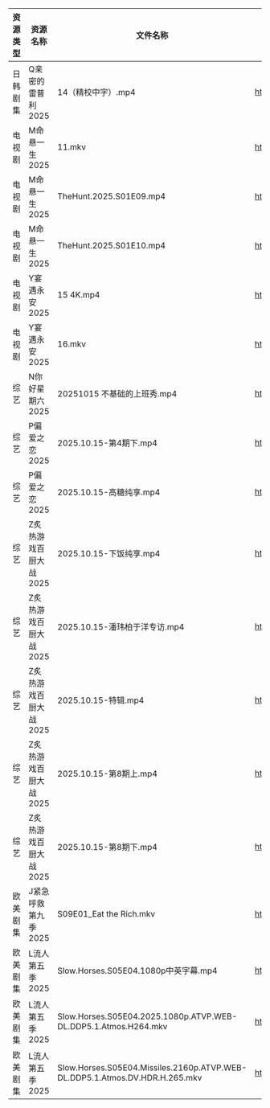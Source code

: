 | 资源类型 | 资源名称          | 文件名称                                                                        | 分享链接                                 | 更新时间                |
| ---- | ------------- | --------------------------------------------------------------------------- | ------------------------------------ | ------------------- |
| 日韩剧集 | Q亲密的雷普利2025   | 14（精校中字）.mp4                                                                | https://pan.quark.cn/s/8cb9fd7634af  | 2025-10-15 12:24:14 |
| 电视剧  | M命悬一生2025     | 11.mkv                                                                      | https://www.alipan.com/s/KBiWrF4oxcw | 2025-10-15 19:01:02 |
| 电视剧  | M命悬一生2025     | TheHunt.2025.S01E09.mp4                                                     | https://www.alipan.com/s/KBiWrF4oxcw | 2025-10-15 19:01:01 |
| 电视剧  | M命悬一生2025     | TheHunt.2025.S01E10.mp4                                                     | https://www.alipan.com/s/KBiWrF4oxcw | 2025-10-15 19:01:01 |
| 电视剧  | Y宴遇永安2025     | 15 4K.mp4                                                                   | https://www.alipan.com/s/VE78Z2R4ZAM | 2025-10-15 19:04:55 |
| 电视剧  | Y宴遇永安2025     | 16.mkv                                                                      | https://www.alipan.com/s/VE78Z2R4ZAM | 2025-10-15 19:04:55 |
| 综艺   | N你好星期六2025    | 20251015 不基础的上班秀.mp4                                                        | https://pan.quark.cn/s/7470ba1e3c80  | 2025-10-15 16:31:30 |
| 综艺   | P偏爱之恋2025     | 2025.10.15-第4期下.mp4                                                         | https://pan.quark.cn/s/2023e0def11e  | 2025-10-15 12:31:53 |
| 综艺   | P偏爱之恋2025     | 2025.10.15-高糖纯享.mp4                                                         | https://pan.quark.cn/s/2023e0def11e  | 2025-10-15 12:31:56 |
| 综艺   | Z炙热游戏百厨大战2025 | 2025.10.15-下饭纯享.mp4                                                         | https://pan.quark.cn/s/22ce3991a592  | 2025-10-15 16:34:48 |
| 综艺   | Z炙热游戏百厨大战2025 | 2025.10.15-潘玮柏于洋专访.mp4                                                      | https://pan.quark.cn/s/22ce3991a592  | 2025-10-15 16:34:39 |
| 综艺   | Z炙热游戏百厨大战2025 | 2025.10.15-特辑.mp4                                                           | https://pan.quark.cn/s/22ce3991a592  | 2025-10-15 16:34:46 |
| 综艺   | Z炙热游戏百厨大战2025 | 2025.10.15-第8期上.mp4                                                         | https://pan.quark.cn/s/22ce3991a592  | 2025-10-15 16:34:43 |
| 综艺   | Z炙热游戏百厨大战2025 | 2025.10.15-第8期下.mp4                                                         | https://pan.quark.cn/s/22ce3991a592  | 2025-10-15 16:34:53 |
| 欧美剧集 | J紧急呼救第九季2025  | S09E01_Eat the Rich.mkv                                                     | https://pan.quark.cn/s/434ae231f0c8  | 2025-10-15 19:21:53 |
| 欧美剧集 | L流人第五季2025    | Slow.Horses.S05E04.1080p中英字幕.mp4                                            | https://pan.quark.cn/s/eea649ba4ed4  | 2025-10-15 12:22:47 |
| 欧美剧集 | L流人第五季2025    | Slow.Horses.S05E04.2025.1080p.ATVP.WEB-DL.DDP5.1.Atmos.H264.mkv             | https://pan.quark.cn/s/eea649ba4ed4  | 2025-10-15 16:22:39 |
| 欧美剧集 | L流人第五季2025    | Slow.Horses.S05E04.Missiles.2160p.ATVP.WEB-DL.DDP5.1.Atmos.DV.HDR.H.265.mkv | https://pan.quark.cn/s/eea649ba4ed4  | 2025-10-15 12:22:43 |
